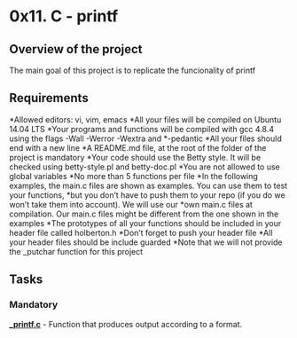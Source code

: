 # 0x11. C - printf

## Overview of the project
The main goal of this project is to replicate the funcionality of printf

## Requirements

*Allowed editors: vi, vim, emacs
*All your files will be compiled on Ubuntu 14.04 LTS
*Your programs and functions will be compiled with gcc 4.8.4 using the flags -Wall -Werror -Wextra and *-pedantic
*All your files should end with a new line
*A README.md file, at the root of the folder of the project is mandatory
*Your code should use the Betty style. It will be checked using betty-style.pl and betty-doc.pl
*You are not allowed to use global variables
*No more than 5 functions per file
*In the following examples, the main.c files are shown as examples. You can use them to test your functions, *but you don’t have to push them to your repo (if you do we won’t take them into account). We will use our *own main.c files at compilation. Our main.c files might be different from the one shown in the examples
*The prototypes of all your functions should be included in your header file called holberton.h
*Don’t forget to push your header file
*All your header files should be include guarded
*Note that we will not provide the _putchar function for this project

## Tasks
### Mandatory
**[_printf.c](_printf.c)** - Function that produces output according to a format.
